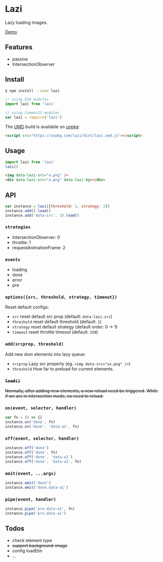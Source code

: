 # Lazi
Lazy loading images.

[Demo](https://jsfiddle.net/xiad/30zqbohb/)

## Features
* passive
* IntersectionObserver

## Install
```sh
$ npm install --save lazi
```

```javascript
// using ES6 modules
import lazi from 'lazi'
```

```javascript
// using CommonJS modules
var lazi = require('lazi')
```

The [UMD](https://github.com/umdjs/umd) build is available on [unpkg](https://unpkg.com):
```html
<script src="https://unpkg.com/lazi/dist/lazi.umd.js"></script>
```

## Usage
```js
import lazi from 'lazi'
lazi()
```
```html
<img data-lazi-src="a.png" />
<div data-lazi-src="a.png" data-lazi-bg></div>
```

## API
```js
var instance = lazi({threshold: 1, strategy: 2})
instance.add().load()
instance.add('data-src', 3).load()
```

### `strategies`
* IntersectionObserver: 0
* throttle: 1
* requestAnimationFrame: 2

### `events`
* loading
* done
* error
* pre

### `options({src, threshold, strategy, timeout})`
Reset default configs:
* `src` reset default src prop (default: `data-lazi-src`)
* `threshold` reset default threshold (default: `1`)
* `strategy` reset default strategy (default order: 0 -> 1)
* `timeout` reset throttle timeout (default: `150`)

### `add(srcprop, threshold)`
Add new dom elements into lazy queue:
* `srcprop` Lazy src property (eg. `<img data-src="xx.png" />`)
* `threshold` How far to preload for current elements.

### ~~`load()`~~
~~Normally, after adding new elements, a new reload need be triggered.~~
~~While if we are in intersection mode, no need to reload.~~

### `on(event, selector, handler)`
```js
var fn = () => {}
instance.on('done', fn)
instance.on('done', 'data-a1', fn)
```

### `off(event, selector, handler)`
```js
instance.off('done')
instance.off('done', fn)
instance.off('done', 'data-a1')
instance.off('done', 'data-a1', fn)
```

### `emit(event, ...args)`
```js
instance.emit('done')
instance.emit('done.data-a1')
```

### `pipe(event, handler)`
```js
instance.pipe('pre.data-a1', fn)
instance.pipe('pre.data-a1')
```

## Todos
* check element type
* ~~support background-image~~
* config loadElm
* ...
